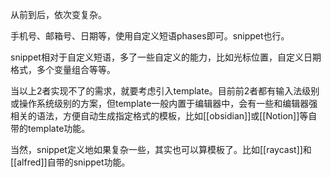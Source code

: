从前到后，依次变复杂。

手机号、邮箱号、日期等，使用自定义短语phases即可。snippet也行。

snippet相对于自定义短语，多了一些自定义的能力，比如光标位置，自定义日期格式，多个变量组合等等。

当以上2者实现不了的需求，就要考虑引入template。目前前2者都有输入法级别或操作系统级别的方案，但template一般内置于编辑器中，会有一些和编辑器强相关的语法，方便自动生成指定格式的模板，比如[[obsidian]]或[[Notion]]等自带的template功能。

当然，snippet定义地如果复杂一些，其实也可以算模板了。比如[[raycast]]和[[alfred]]自带的snippet功能。